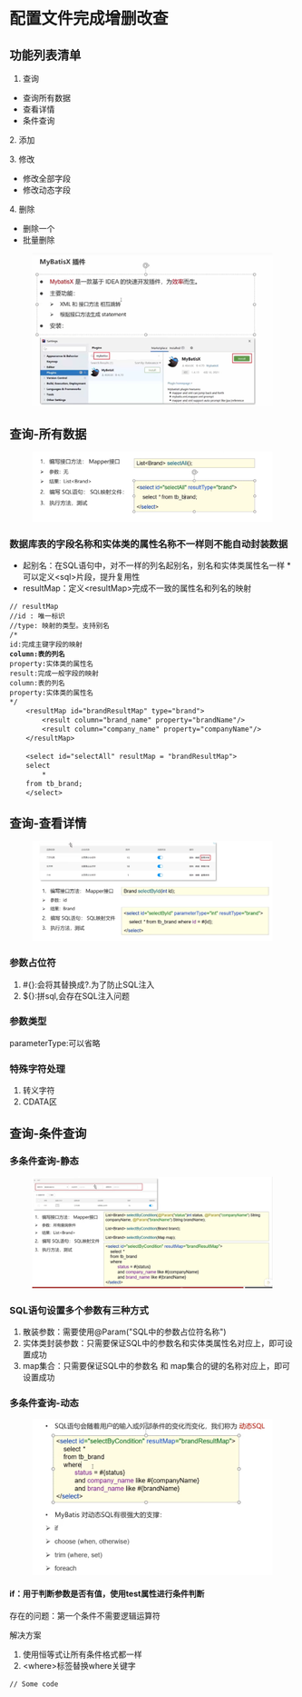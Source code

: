 # 配置文件完成增删改查

## 功能列表清单

1. 查询

* 查询所有数据
* 查看详情
* 条件查询

&#x20;2\.  添加

&#x20;3\.  修改

* 修改全部字段
* 修改动态字段

&#x20;4\.  删除

* 删除一个
* 批量删除

<figure><img src="../.gitbook/assets/image (2) (2).png" alt=""><figcaption></figcaption></figure>

## 查询-所有数据

<figure><img src="../.gitbook/assets/image (25).png" alt=""><figcaption></figcaption></figure>

### 数据库表的字段名称和实体类的属性名称不一样则不能自动封装数据

* 起别名：在SQL语句中，对不一样的列名起别名，别名和实体类属性名一样 \* 可以定义\<sql>片段，提升复用性
* resultMap：定义\<resultMap>完成不一致的属性名和列名的映射

<pre><code>// resultMap
//id : 唯一标识
//type: 映射的类型。支持别名
/*
id:完成主键字段的映射
<strong>column:表的列名
</strong>property:实体类的属性名
result:完成一般字段的映射
column:表的列名
property:实体类的属性名
*/
    &#x3C;resultMap id="brandResultMap" type="brand">
        &#x3C;result column="brand_name" property="brandName"/>
        &#x3C;result column="company_name" property="companyName"/>
    &#x3C;/resultMap>

    &#x3C;select id="selectAll" resultMap = "brandResultMap">
    select 
        *
    from tb_brand;
    &#x3C;/select>
</code></pre>

## 查询-查看详情

<figure><img src="../.gitbook/assets/image (3).png" alt=""><figcaption></figcaption></figure>

### 参数占位符

1. \#{}:会将其替换成?.为了防止SQL注入
2. ${}:拼sql,会存在SQL注入问题

### 参数类型

parameterType:可以省略

### 特殊字符处理

1. 转义字符
2. CDATA区

## 查询-条件查询

### 多条件查询-静态

<figure><img src="../.gitbook/assets/image (22).png" alt=""><figcaption></figcaption></figure>

### SQL语句设置多个参数有三种方式

1. 散装参数：需要使用@Param("SQL中的参数占位符名称")
2. 实体类封装参数：只需要保证SQL中的参数名和实体类属性名对应上，即可设置成功
3. map集合：只需要保证SQL中的参数名 和 map集合的键的名称对应上，即可设置成功

### 多条件查询-动态

<figure><img src="../.gitbook/assets/image (2).png" alt=""><figcaption></figcaption></figure>

#### if：用于判断参数是否有值，使用test属性进行条件判断

存在的问题：第一个条件不需要逻辑运算符

解决方案

1. 使用恒等式让所有条件格式都一样
2. \<where>标签替换where关键字

```
// Some code
```
